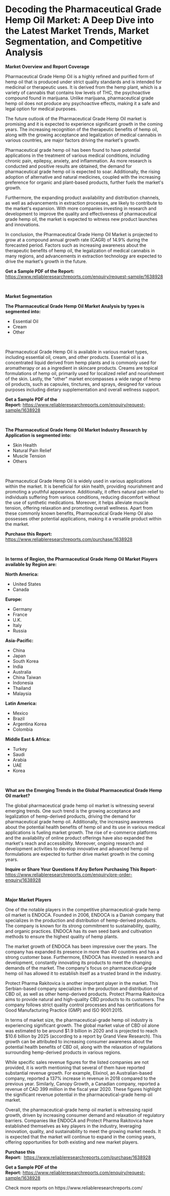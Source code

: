 <p><h1>Decoding the Pharmaceutical Grade Hemp Oil Market: A Deep Dive into the Latest Market Trends, Market Segmentation, and Competitive Analysis</h1></p><p><strong>Market Overview and Report Coverage</strong></p>
<p><p>Pharmaceutical Grade Hemp Oil is a highly refined and purified form of hemp oil that is produced under strict quality standards and is intended for medicinal or therapeutic uses. It is derived from the hemp plant, which is a variety of cannabis that contains low levels of THC, the psychoactive compound found in marijuana. Unlike marijuana, pharmaceutical grade hemp oil does not produce any psychoactive effects, making it a safe and legal option for medical purposes.</p><p>The future outlook of the Pharmaceutical Grade Hemp Oil market is promising and it is expected to experience significant growth in the coming years. The increasing recognition of the therapeutic benefits of hemp oil, along with the growing acceptance and legalization of medical cannabis in various countries, are major factors driving the market's growth.</p><p>Pharmaceutical grade hemp oil has been found to have potential applications in the treatment of various medical conditions, including chronic pain, epilepsy, anxiety, and inflammation. As more research is conducted and positive results are obtained, the demand for pharmaceutical grade hemp oil is expected to soar. Additionally, the rising adoption of alternative and natural medicines, coupled with the increasing preference for organic and plant-based products, further fuels the market's growth.</p><p>Furthermore, the expanding product availability and distribution channels, as well as advancements in extraction processes, are likely to contribute to the market's expansion. With more companies investing in research and development to improve the quality and effectiveness of pharmaceutical grade hemp oil, the market is expected to witness new product launches and innovations.</p><p>In conclusion, the Pharmaceutical Grade Hemp Oil Market is projected to grow at a compound annual growth rate (CAGR) of 14.9% during the forecasted period. Factors such as increasing awareness about the therapeutic benefits of hemp oil, the legalization of medical cannabis in many regions, and advancements in extraction technology are expected to drive the market's growth in the future.</p></p>
<p><strong>Get a Sample PDF of the Report:</strong> <a href="https://www.reliableresearchreports.com/enquiry/request-sample/1638928">https://www.reliableresearchreports.com/enquiry/request-sample/1638928</a></p>
<p>&nbsp;</p>
<p><strong>Market Segmentation</strong></p>
<p><strong>The Pharmaceutical Grade Hemp Oil Market Analysis by types is segmented into:</strong></p>
<p><ul><li>Essential Oil</li><li>Cream</li><li>Other</li></ul></p>
<p>&nbsp;</p>
<p><p>Pharmaceutical Grade Hemp Oil is available in various market types, including essential oil, cream, and other products. Essential oil is a concentrated liquid derived from hemp plants and is commonly used for aromatherapy or as a ingredient in skincare products. Creams are topical formulations of hemp oil, primarily used for localized relief and nourishment of the skin. Lastly, the "other" market encompasses a wide range of hemp oil products, such as capsules, tinctures, and sprays, designed for various purposes including dietary supplementation and overall wellness support.</p></p>
<p><strong>Get a Sample PDF of the Report:</strong>&nbsp;<a href="https://www.reliableresearchreports.com/enquiry/request-sample/1638928">https://www.reliableresearchreports.com/enquiry/request-sample/1638928</a></p>
<p>&nbsp;</p>
<p><strong>The Pharmaceutical Grade Hemp Oil Market Industry Research by Application is segmented into:</strong></p>
<p><ul><li>Skin Health</li><li>Natural Pain Relief</li><li>Muscle Tension</li><li>Others</li></ul></p>
<p>&nbsp;</p>
<p><p>Pharmaceutical Grade Hemp Oil is widely used in various applications within the market. It is beneficial for skin health, providing nourishment and promoting a youthful appearance. Additionally, it offers natural pain relief to individuals suffering from various conditions, reducing discomfort without the use of synthetic medications. Moreover, it helps alleviate muscle tension, offering relaxation and promoting overall wellness. Apart from these commonly known benefits, Pharmaceutical Grade Hemp Oil also possesses other potential applications, making it a versatile product within the market.</p></p>
<p><strong>Purchase this Report:</strong>&nbsp; <a href="https://www.reliableresearchreports.com/purchase/1638928">https://www.reliableresearchreports.com/purchase/1638928</a></p>
<p>&nbsp;</p>
<p><strong>In terms of Region, the Pharmaceutical Grade Hemp Oil Market Players available by Region are:</strong></p>
<p>
    <p> <strong> North America: </strong>
        <ul>
            <li>United States</li>
            <li>Canada</li>
        </ul>
        </p> 
    <p> <strong> Europe: </strong>
        <ul>
            <li>Germany</li>
            <li>France</li>
            <li>U.K.</li>
            <li>Italy</li>
            <li>Russia</li>
        </ul>
        </p> 
    <p> <strong> Asia-Pacific: </strong>
        <ul>
            <li>China</li>
            <li>Japan</li>
            <li>South Korea</li>
            <li>India</li>
            <li>Australia</li>
            <li>China Taiwan</li>
            <li>Indonesia</li>
            <li>Thailand</li>
            <li>Malaysia</li>
        </ul>
        </p> 
    <p> <strong> Latin America: </strong>
        <ul>
            <li>Mexico</li>
            <li>Brazil</li>
            <li>Argentina Korea</li>
            <li>Colombia</li>
        </ul>
        </p> 
    <p> <strong> Middle East & Africa: </strong>
        <ul>
            <li>Turkey</li>
            <li>Saudi</li>
            <li>Arabia</li>
            <li>UAE</li>
            <li>Korea</li>
        </ul>
    </p>
    </p>
<p>&nbsp;</p>
<p><strong>What are the Emerging Trends in the Global Pharmaceutical Grade Hemp Oil market?</strong></p>
<p><p>The global pharmaceutical grade hemp oil market is witnessing several emerging trends. One such trend is the growing acceptance and legalization of hemp-derived products, driving the demand for pharmaceutical grade hemp oil. Additionally, the increasing awareness about the potential health benefits of hemp oil and its use in various medical applications is fueling market growth. The rise of e-commerce platforms and the availability of online product offerings have also expanded the market's reach and accessibility. Moreover, ongoing research and development activities to develop innovative and advanced hemp oil formulations are expected to further drive market growth in the coming years.</p></p>
<p><strong>Inquire or Share Your Questions If Any Before Purchasing This Report</strong>- <a href="https://www.reliableresearchreports.com/enquiry/pre-order-enquiry/1638928">https://www.reliableresearchreports.com/enquiry/pre-order-enquiry/1638928</a></p>
<p>&nbsp;</p>
<p><strong>Major Market Players</strong></p>
<p><p>One of the notable players in the competitive pharmaceutical-grade hemp oil market is ENDOCA. Founded in 2006, ENDOCA is a Danish company that specializes in the production and distribution of hemp-derived products. The company is known for its strong commitment to sustainability, quality, and organic practices. ENDOCA has its own seed bank and cultivation methods to ensure the highest quality of hemp plants.</p><p>The market growth of ENDOCA has been impressive over the years. The company has expanded its presence in more than 40 countries and has a strong customer base. Furthermore, ENDOCA has invested in research and development, constantly innovating its products to meet the changing demands of the market. The company's focus on pharmaceutical-grade hemp oil has allowed it to establish itself as a trusted brand in the industry.</p><p>Protect Pharma Rakitovica is another important player in the market. This Serbian-based company specializes in the production and distribution of CBD oil, as well as other hemp-derived products. Protect Pharma Rakitovica aims to provide natural and high-quality CBD products to its customers. The company follows strict quality control processes and has certifications for Good Manufacturing Practice (GMP) and ISO 9001:2015.</p><p>In terms of market size, the pharmaceutical-grade hemp oil industry is experiencing significant growth. The global market value of CBD oil alone was estimated to be around $1.9 billion in 2020 and is projected to reach $10.6 billion by 2025 (according to a report by Grand View Research). This growth can be attributed to increasing consumer awareness about the potential health benefits of CBD oil, along with the relaxation of regulations surrounding hemp-derived products in various regions.</p><p>While specific sales revenue figures for the listed companies are not provided, it is worth mentioning that several of them have reported substantial revenue growth. For example, Elixinol, an Australian-based company, reported a 137% increase in revenue in 2018 compared to the previous year. Similarly, Canopy Growth, a Canadian company, reported a revenue of CAD 399 million in the fiscal year 2020. These figures highlight the significant revenue potential in the pharmaceutical-grade hemp oil market.</p><p>Overall, the pharmaceutical-grade hemp oil market is witnessing rapid growth, driven by increasing consumer demand and relaxation of regulatory barriers. Companies like ENDOCA and Protect Pharma Rakitovica have established themselves as key players in the industry, leveraging innovation, quality, and sustainability to meet the growing market needs. It is expected that the market will continue to expand in the coming years, offering opportunities for both existing and new market players.</p></p>
<p><strong>Purchase this Report:</strong>&nbsp;&nbsp;<a href="https://www.reliableresearchreports.com/purchase/1638928">https://www.reliableresearchreports.com/purchase/1638928</a></p>
<p></p>
<p><strong>Get a Sample PDF of the Report:</strong>&nbsp;<a href="https://www.reliableresearchreports.com/enquiry/request-sample/1638928">https://www.reliableresearchreports.com/enquiry/request-sample/1638928</a></p>
<p>Check more reports on https://www.reliableresearchreports.com/</p>